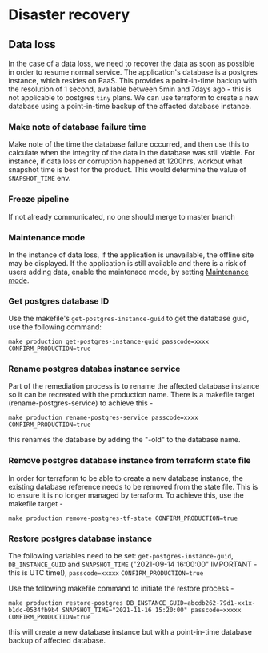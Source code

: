 # Disaster recovery

## Data loss

In the case of a data loss, we need to recover the data as soon as possible in order to resume normal service.
The application's database is a postgres instance, which resides on PaaS. This provides a point-in-time backup with
the resolution of 1 second, available between 5min and 7days ago - this is not applicable to postgres `tiny` plans. We can use
terraform to create a new database using a point-in-time backup of the affacted database instance.

### Make note of database failure time

Make note of the time the database failure occurred, and then use this to calculate when the integrity of the data in the database was still viable. For instance,
if data loss or corruption happened at 1200hrs, workout what snapshot time is best for the product. This would determine the value of `SNAPSHOT_TIME` env.

### Freeze pipeline

If not already communicated, no one should merge to master branch

### Maintenance mode

In the instance of data loss, if the application is unavailable, the offline site may be displayed.
If the application is still available and there is a risk of users adding data, enable the maintenace mode, by setting [Maintenance mode](maintenance-mode.md).

### Get postgres database ID

Use the makefile's `get-postgres-instance-guid` to get the database guid, use the following command:

```
make production get-postgres-instance-guid passcode=xxxx CONFIRM_PRODUCTION=true
```


### Rename postgres databas instance service

Part of the remediation process is to rename the affected database instance so it can be recreated with the production name. There is a makefile target (rename-postgres-service)
to achieve this -

```
make production rename-postgres-service passcode=xxxx CONFIRM_PRODUCTION=true
```
this renames the database by adding the "-old" to the database name.

### Remove postgres database instance from terraform state file

In order for terraform to be able to create a new database instance, the existing database reference needs to be removed from the state file. This is to ensure it is no longer managed by terraform. To achieve this, use the makefile target -

```
make production remove-postgres-tf-state CONFIRM_PRODUCTION=true
```

### Restore postgres database instance

The following variables need to be set: `get-postgres-instance-guid`, `DB_INSTANCE_GUID` and `SNAPSHOT_TIME` ("2021-09-14 16:00:00" IMPORTANT - this is UTC time!), `passcode=xxxxx` `CONFIRM_PRODUCTION=true`

 Use the following makefile command to initiate the restore process -
 ```
 make production restore-postgres DB_INSTANCE_GUID=abcdb262-79d1-xx1x-b1dc-0534fb9b4 SNAPSHOT_TIME="2021-11-16 15:20:00" passcode=xxxxx CONFIRM_PRODUCTION=true
 ```
 this will create a new database instance but with a point-in-time database backup of affected database.
